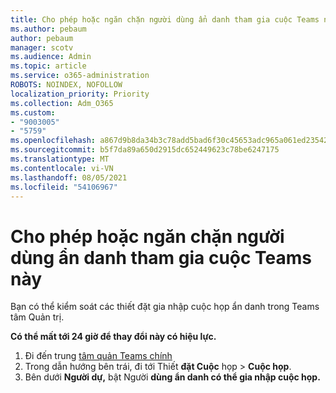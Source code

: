 ```yaml
---
title: Cho phép hoặc ngăn chặn người dùng ẩn danh tham gia cuộc Teams này
ms.author: pebaum
author: pebaum
manager: scotv
ms.audience: Admin
ms.topic: article
ms.service: o365-administration
ROBOTS: NOINDEX, NOFOLLOW
localization_priority: Priority
ms.collection: Adm_O365
ms.custom:
- "9003005"
- "5759"
ms.openlocfilehash: a867d9b8da34b3c78add5bad6f30c45653adc965a061ed235429a7d7447cffd6
ms.sourcegitcommit: b5f7da89a650d2915dc652449623c78be6247175
ms.translationtype: MT
ms.contentlocale: vi-VN
ms.lasthandoff: 08/05/2021
ms.locfileid: "54106967"
---
```

# <a name="allow-or-prevent-anonymous-users-from-joining-teams-meetings"></a>Cho phép hoặc ngăn chặn người dùng ẩn danh tham gia cuộc Teams này

Bạn có thể kiểm soát các thiết đặt gia nhập cuộc họp ẩn danh trong Teams tâm Quản trị.

**Có thể mất tới 24 giờ để thay đổi này có hiệu lực.**

1.  Đi đến trung [tâm quản Teams chính](https://admin.teams.microsoft.com)
2.  Trong dẫn hướng bên trái, đi tới Thiết **đặt Cuộc** họp   >   **Cuộc họp**.
3.  Bên dưới **Người dự,** bật Người **dùng ẩn danh có thể gia nhập cuộc họp.**